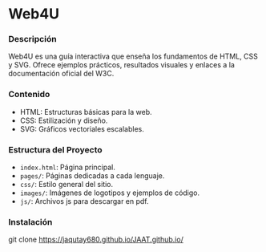 # Web4U

### Descripción
Web4U es una guía interactiva que enseña los fundamentos de HTML, CSS y SVG. Ofrece ejemplos prácticos, resultados visuales y enlaces a la documentación oficial del W3C.

### Contenido
- HTML: Estructuras básicas para la web.
- CSS: Estilización y diseño.
- SVG: Gráficos vectoriales escalables.

### Estructura del Proyecto
- `index.html`: Página principal.
- `pages/`: Páginas dedicadas a cada lenguaje.
- `css/`: Estilo general del sitio.
- `images/`: Imágenes de logotipos y ejemplos de código.
- `js/`: Archivos js para descargar en pdf.

### Instalación
   git clone https://jaqutay680.github.io/JAAT.github.io/
